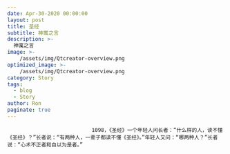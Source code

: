```yaml
---
date: Apr-30-2020 00:00:00
layout: post
title: 圣经
subtitle: 神寓之言
description: >-
  神寓之言
image: >-
    /assets/img/Qtcreator-overview.png
optimized_image: >-
    /assets/img/Qtcreator-overview.png
category: Story
tags:
  - blog
  - Story
author: Ron
paginate: true
---
```


							　　1098，《圣经》一个年轻人问长者：“什么样的人，读不懂《圣经》？”长者说：“有两种人，一辈子都读不懂《圣经》。”年轻人又问：“哪两种人？”长者说：“心术不正者和自以为是者。”
							
							
						